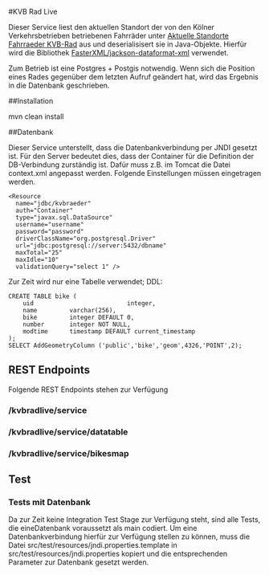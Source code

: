 #KVB Rad Live

Dieser Service liest den aktuellen Standort der von den Kölner Verkehrsbetrieben betriebenen Fahrräder unter [Aktuelle Standorte Fahrraeder KVB-Rad](http://nextbike.net/maps/nextbike-live.xml?city=14) aus und deserialisisert sie in Java-Objekte. Hierfür wird die Bibliothek [FasterXML/jackson-dataformat-xml](https://github.com/FasterXML/jackson-dataformat-xml) verwendet. 

Zum Betrieb ist eine Postgres + Postgis notwendig. Wenn sich die Position eines Rades gegenüber dem letzten Aufruf geändert hat, wird das Ergebnis in die Datenbank geschrieben.

##Installation

mvn clean install

##Datenbank

Dieser Service unterstellt, dass die Datenbankverbindung per JNDI gesetzt ist. Für den Server bedeutet dies, dass der Container für die Definition der DB-Verbindung zurständig ist. Dafür muss z.B. im Tomcat die Datei context.xml angepasst werden. Folgende Einstellungen müssen eingetragen werden.

    <Resource 
      name="jdbc/kvbraeder" 
      auth="Container" 
      type="javax.sql.DataSource"
      username="username"
      password="password"
      driverClassName="org.postgresql.Driver"
      url="jdbc:postgresql://server:5432/dbname" 
      maxTotal="25" 
      maxIdle="10"
      validationQuery="select 1" />

Zur Zeit wird nur eine Tabelle verwendet; DDL:

	CREATE TABLE bike (
	    uid                          integer,
	    name         varchar(256),
	    bike         integer DEFAULT 0,
	    number       integer NOT NULL,
	    modtime      timestamp DEFAULT current_timestamp
	);
	SELECT AddGeometryColumn ('public','bike','geom',4326,'POINT',2);

## REST Endpoints

Folgende REST Endpoints stehen zur Verfügung

### /kvbradlive/service
### /kvbradlive/service/datatable
### /kvbradlive/service/bikesmap

## Test

### Tests mit Datenbank

Da zur Zeit keine Integration Test Stage zur Verfügung steht, sind alle Tests, die eineDatenbank voraussetzt als main codiert. Um eine Datenbankverbindung hierfür zur Verfügung stellen zu können, muss die Datei src/test/resources/jndi.properties.template in src/test/resources/jndi.properties kopiert und die entsprechenden Parameter zur Datenbank gesetzt werden.